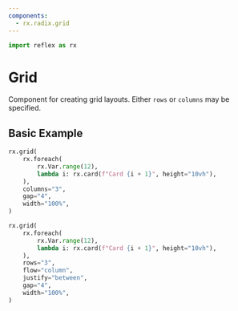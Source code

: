```yaml
---
components:
  - rx.radix.grid
---
```


```python exec
import reflex as rx
```

# Grid

Component for creating grid layouts. Either `rows` or `columns` may be specified.

## Basic Example

```python demo
rx.grid(
    rx.foreach(
        rx.Var.range(12),
        lambda i: rx.card(f"Card {i + 1}", height="10vh"),
    ),
    columns="3",
    gap="4",
    width="100%",
)
```

```python demo
rx.grid(
    rx.foreach(
        rx.Var.range(12),
        lambda i: rx.card(f"Card {i + 1}", height="10vh"),
    ),
    rows="3",
    flow="column",
    justify="between",
    gap="4",
    width="100%",
)
```
